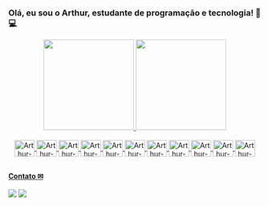 ### Olá, eu sou o Arthur, estudante de programação e tecnologia! 👋💻

<div align="center">
  <a href="https://github.com/Arthur-Candeia">
  <img height="180em" src="https://github-readme-stats.vercel.app/api?username=arthur-candeia&show_icons=true&theme=cobalt&include_all_commits=true"/>
  <img height="180em" src="https://github-readme-stats.vercel.app/api/top-langs/?username=arthur-candeia&theme=cobalt&layout=compact"/>
    
</div>
  
 <div style="display: inline_block" align="center"><br>
   <img align="center" alt="Arthur-JS" height="33" width="40" src="https://cdn.jsdelivr.net/gh/devicons/devicon/icons/javascript/javascript-original.svg" title="JavaScript">
   <img align="center" alt="Arthur-TS" height="33" width="40" src="https://cdn.jsdelivr.net/gh/devicons/devicon/icons/typescript/typescript-original.svg" title="TypeScript">
   <img align="center" alt="Arthur-HTML" height="33" width="40" src="https://cdn.jsdelivr.net/gh/devicons/devicon/icons/html5/html5-original.svg" title="HTML5">
   <img align="center" alt="Arthur-CSS" height="33" width="40" src="https://cdn.jsdelivr.net/gh/devicons/devicon/icons/css3/css3-original.svg" title="CSS3">
   <img align="center" alt="Arthur-GIT" height="33" width="40" src="https://cdn.jsdelivr.net/gh/devicons/devicon/icons/git/git-original.svg" title="GIT">
   <img align="center" alt="Arthur-SASS" height="33" width="40" src="https://cdn.jsdelivr.net/gh/devicons/devicon/icons/sass/sass-original.svg" title="SASS">
   <img align="center" alt="Arthur-BOOTSTRAP" height="33" width="40" src="https://cdn.jsdelivr.net/gh/devicons/devicon/icons/bootstrap/bootstrap-original.svg" title="BootStrap">
   <img align="center" alt="Arthur-REACT" height="33" width="40" src="https://cdn.jsdelivr.net/gh/devicons/devicon/icons/react/react-original.svg" title="React">
   <img align="center" alt="Arthur-NODEJS" height="33" width="40" src="https://cdn.jsdelivr.net/gh/devicons/devicon/icons/nodejs/nodejs-original.svg" title="Node.js">
   <img align="center" alt="Arthur-EXPRESSJS" height="33" width="40" src="https://cdn.jsdelivr.net/gh/devicons/devicon/icons/express/express-original.svg" title="Express.js">
   <img align="center" alt="Arthur-MONGODB" height="33" width="40" src="https://cdn.jsdelivr.net/gh/devicons/devicon/icons/mongodb/mongodb-original.svg" title="MongoDB">
 </div>
  
  ##
  #### Contato &#x2709;
  <a href="https://www.linkedin.com/in/arthur-candeia-heher-56b836248/" target="_blank"><img src="https://img.shields.io/badge/-LinkedIn-%230077B5?style=for-the-badge&logo=linkedin&logoColor=white" target="_blank"></a>
   <a href="https://www.instagram.com/arthur_candeia/" target="_blank"><img src="https://img.shields.io/badge/-Instagram-%23E4405F?style=for-the-badge&logo=instagram&logoColor=white" target="_blank"></a>
  
